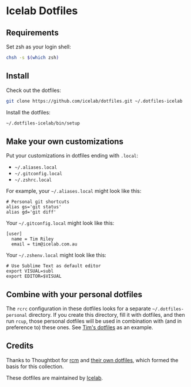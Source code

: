 # Icelab Dotfiles

## Requirements

Set zsh as your login shell:

```sh
chsh -s $(which zsh)
```

## Install

Check out the dotfiles:

```sh
git clone https://github.com/icelab/dotfiles.git ~/.dotfiles-icelab
```

Install the dotfiles:

```sh
~/.dotfiles-icelab/bin/setup
```

## Make your own customizations

Put your customizations in dotfiles ending with `.local`:

* `~/.aliases.local`
* `~/.gitconfig.local`
* `~/.zshrc.local`

For example, your `~/.aliases.local` might look like this:

```
# Personal git shortcuts
alias gs='git status'
alias gd='git diff'
```

Your `~/.gitconfig.local` might look like this:

```
[user]
  name = Tim Riley
  email = tim@icelab.com.au
```

Your `~/.zshenv.local` might look like this:

```
# Use Sublime Text as default editor
export VISUAL=subl
export EDITOR=$VISUAL
```

## Combine with your personal dotfiles

The `rcrc` configuration in these dotfiles looks for a separate
`~/.dotfiles-personal` directory. If you create this directory, fill it with
dotfiles, and then run `rcup`, those personal dotfiles will be used in
combination with (and in preference to) these ones. See [Tim's
dotfiles](https://github.com/timriley/dotfiles) as an example.

## Credits

Thanks to Thoughtbot for [rcm](https://github.com/thoughtbot/rcm) and [their own
dotfiles](https://github.com/thoughtbot/dotfiles), which formed the basis for
this collection.

These dotfiles are maintained by [Icelab](http://icelab.com.au/).
